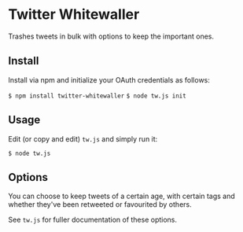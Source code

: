 # Twitter Whitewaller

Trashes tweets in bulk with options to keep the important ones.

## Install

Install via npm and initialize your OAuth credentials as follows:

`$ npm install twitter-whitewaller`
`$ node tw.js init`


## Usage

Edit (or copy and edit) `tw.js` and simply run it:

`$ node tw.js`


## Options

You can choose to keep tweets of a certain age, with certain tags and whether they've been retweeted or favourited by others.

See `tw.js` for fuller documentation of these options.